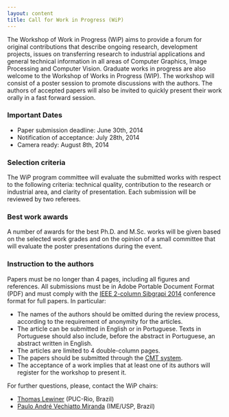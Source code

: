 ```yaml
---
layout: content
title: Call for Work in Progress (WiP)
---
```


The Workshop of Work in Progress (WiP) aims to provide a forum for original contributions that describe ongoing research, development projects, issues on transferring research to industrial applications and general technical information in all areas of Computer Graphics, Image Processing and Computer Vision. Graduate works in progress are also welcome to the Workshop of Works in Progress (WIP). The workshop will consist of a poster session to promote discussions with the authors. The authors of accepted papers will also be invited to quickly present their work orally in a fast forward session.

### Important Dates

- Paper submission deadline: June 30th, 2014
- Notification of acceptance: July 28th, 2014
- Camera ready: August 8th, 2014

### Selection criteria

The WiP program committee will evaluate the submitted works with respect to the following criteria: technical quality, contribution to the research or industrial area, and clarity of presentation. Each submission will be reviewed by two referees.

### Best work awards

A number of awards for the best Ph.D. and M.Sc. works will be given
based on the selected work grades and on the opinion of a small
committee that will evaluate the poster presentations during the
event. 

### Instruction to the authors

Papers must be no longer than 4 pages, including all figures and references. All submissions must be in Adobe Portable Document Format (PDF) and must comply with the [IEEE 2-column Sibgrapi 2014]("http://emap.fgv.br/sibgrapi-2014/files/2014-sibgrapi-latex-template.zip) conference format for full papers. In particular:

- The names of the authors should be omitted during the review process, according to the requirement of anonymity for the articles.
- The article can be submitted in English or in Portuguese. Texts in Portuguese should also include, before the abstract in Portuguese, an abstract written in English.
- The articles are limited to 4 double-column pages.
- The papers should be submitted through the [CMT system](https://cmt2.research.microsoft.com/WiP2014/Default.aspx).
- The acceptance of a work implies that at least one of its authors will register for the workshop to present it.

For further questions, please, contact the WiP chairs:

- [Thomas Lewiner](http://zeus.mat.puc-rio.br/tomlew/tomlew_uk.php) (PUC-Rio, Brazil) 
- [Paulo André Vechiatto Miranda](http://www.vision.ime.usp.br/~pmiranda/) (IME/USP, Brazil) 

